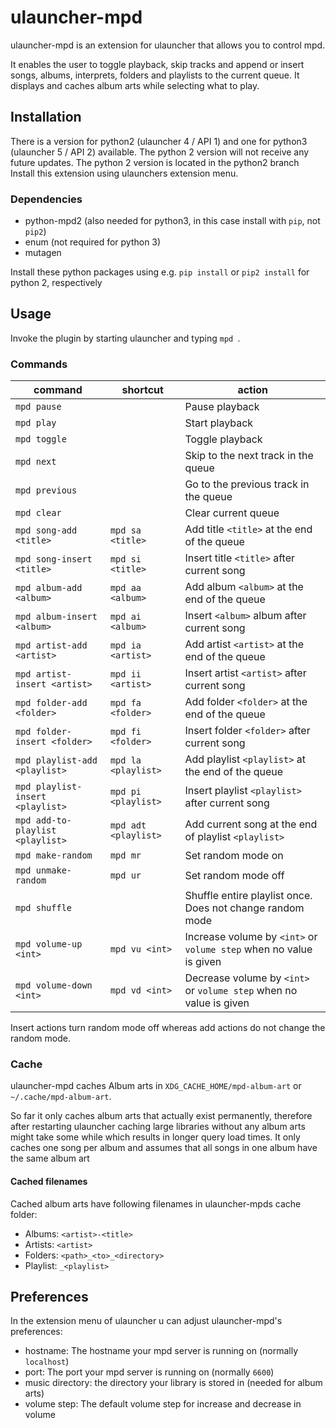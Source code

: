 # ulauncher-mpd
ulauncher-mpd is an extension for ulauncher that allows you to control mpd.

It enables the user to toggle playback, skip tracks and append or insert
songs, albums, interprets, folders and playlists to the current queue.
It displays and caches album arts while selecting what to play. 

## Installation

There is a version for python2 (ulauncher 4 / API 1) and one for python3 (ulauncher 5 / API 2) available.
The python 2 version will not receive any future updates. 
The python 2 version is located in the python2 branch
Install this extension using ulaunchers extension menu.

### Dependencies

* python-mpd2 (also needed for python3, in this case install with `pip`, not `pip2`)
* enum (not required for python 3)
* mutagen

Install these python packages using e.g. `pip install` or `pip2 install` for python 2, respectively

## Usage

Invoke the plugin by starting ulauncher and typing `mpd `.

### Commands

| command | shortcut | action |
|---------|----------|--------|
| `mpd pause` | | Pause playback |
| `mpd play` | | Start playback |
| `mpd toggle` | | Toggle playback |
| `mpd next` | | Skip to the next track in the queue |
| `mpd previous` | | Go to the previous track in the queue |
| `mpd clear` | | Clear current queue|
| `mpd song-add <title>` | `mpd sa <title>` | Add title `<title>` at the end of the queue|
| `mpd song-insert <title>` | `mpd si <title>` | Insert title `<title>` after current song|
| `mpd album-add <album>` | `mpd aa <album>`| Add album `<album>` at the end of the queue|
| `mpd album-insert <album>` | `mpd ai <album>` | Insert `<album>` album after current song|
| `mpd artist-add <artist>` | `mpd ia <artist>` | Add artist `<artist>` at the end of the queue|
| `mpd artist-insert <artist>` | `mpd ii <artist>` | Insert artist `<artist>` after current song|
| `mpd folder-add <folder>` | `mpd fa <folder>` | Add folder `<folder>` at the end of the queue|
| `mpd folder-insert <folder>` | `mpd fi <folder>` | Insert folder `<folder>` after current song|
| `mpd playlist-add <playlist>` | `mpd la <playlist>` | Add playlist `<playlist>` at the end of the queue|
| `mpd playlist-insert <playlist>` | `mpd pi <playlist>` | Insert playlist `<playlist>` after current song|
| `mpd add-to-playlist <playlist>` | `mpd adt <playlist>` | Add current song at the end of  playlist `<playlist>` |
| `mpd make-random` | `mpd mr` | Set random mode on |
| `mpd unmake-random` | `mpd ur` | Set random mode off |
| `mpd shuffle` | | Shuffle entire playlist once. Does not change random mode |
| `mpd volume-up <int>` | `mpd vu <int>`| Increase volume by `<int>` or `volume step` when no value is given|
| `mpd volume-down <int>` | `mpd vd <int>`| Decrease volume by `<int>` or `volume step` when no value is given|

Insert actions turn random mode off
 whereas add actions do not change the random mode.

### Cache

ulauncher-mpd caches Album arts in `XDG_CACHE_HOME/mpd-album-art` or `~/.cache/mpd-album-art`.

So far it only caches album arts that actually exist permanently, therefore after restarting ulauncher caching
large libraries without any album arts might take some while which results in longer query load times.
It only caches one song per album and assumes that all songs in one album have the same album art

#### Cached filenames

Cached album arts have following filenames in ulauncher-mpds cache folder:

* Albums: `<artist>-<title>`
* Artists: `<artist>`
* Folders: `<path>_<to>_<directory>`
* Playlist: `_<playlist>`

## Preferences

In the extension menu of ulauncher u can adjust ulauncher-mpd's preferences:

* hostname: The hostname your mpd server is running on (normally `localhost`)
* port: The port your mpd server is running on (normally `6600`)
* music directory: the directory your library is stored in (needed for album arts)
* volume step: The default volume step for increase and decrease in volume





